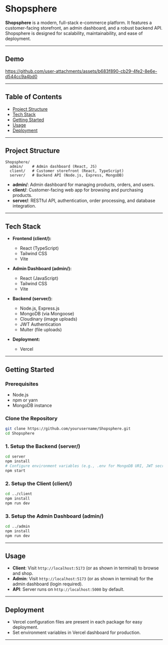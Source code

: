 # Shopsphere

**Shopsphere** is a modern, full-stack e-commerce platform. It features a customer-facing storefront, an admin dashboard, and a robust backend API. Shopsphere is designed for scalability, maintainability, and ease of deployment.

---

## Demo

https://github.com/user-attachments/assets/b683f890-cb29-4fe2-8e6e-d544cc9a4bd0

---

## Table of Contents

- [Project Structure](#project-structure)
- [Tech Stack](#tech-stack)
- [Getting Started](#getting-started)
- [Usage](#usage)
- [Deployment](#deployment)

---

## Project Structure

```
Shopsphere/
  admin/    # Admin dashboard (React, JS)
  client/   # Customer storefront (React, TypeScript)
  server/   # Backend API (Node.js, Express, MongoDB)
```

- **admin/**: Admin dashboard for managing products, orders, and users.
- **client/**: Customer-facing web app for browsing and purchasing products.
- **server/**: RESTful API, authentication, order processing, and database integration.

---

## Tech Stack

- **Frontend (client/):**

  - React (TypeScript)
  - Tailwind CSS
  - Vite

- **Admin Dashboard (admin/):**

  - React (JavaScript)
  - Tailwind CSS
  - Vite

- **Backend (server/):**

  - Node.js, Express.js
  - MongoDB (via Mongoose)
  - Cloudinary (image uploads)
  - JWT Authentication
  - Multer (file uploads)

- **Deployment:**
  - Vercel

---

## Getting Started

### Prerequisites

- Node.js
- npm or yarn
- MongoDB instance

### Clone the Repository

```bash
git clone https://github.com/yourusername/Shopsphere.git
cd Shopsphere
```

### 1. Setup the Backend (server/)

```bash
cd server
npm install
# Configure environment variables (e.g., .env for MongoDB URI, JWT secret, Cloudinary keys)
npm start
```

### 2. Setup the Client (client/)

```bash
cd ../client
npm install
npm run dev
```

### 3. Setup the Admin Dashboard (admin/)

```bash
cd ../admin
npm install
npm run dev
```

---

## Usage

- **Client**: Visit `http://localhost:5173` (or as shown in terminal) to browse and shop.
- **Admin**: Visit `http://localhost:5173` (or as shown in terminal) for the admin dashboard (login required).
- **API**: Server runs on `http://localhost:5000` by default.

---

## Deployment

- Vercel configuration files are present in each package for easy deployment.
- Set environment variables in Vercel dashboard for production.

---
